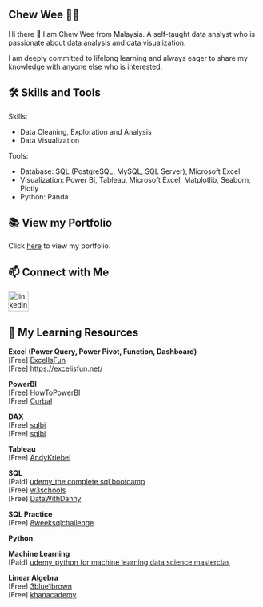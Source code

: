 ## Chew Wee 🙋‍♀️

Hi there 👋
I am Chew Wee from Malaysia. A self-taught data analyst who is passionate about data analysis and data visualization.

I am deeply committed to lifelong learning and always eager to share my knowledge with anyone else who is interested. 


## 🛠️ Skills and Tools

Skills: 
* Data Cleaning, Exploration and Analysis 
* Data Visualization

Tools:
* Database: SQL (PostgreSQL, MySQL, SQL Server), Microsoft Excel
* Visualization: Power BI, Tableau, Microsoft Excel, Matplotlib, Seaborn, Plotly
* Python: Panda


## 📚 View my Portfolio
Click [here](https://github.com/chewwee/portfolio) to view my portfolio.


## 📫 Connect with Me
[<img src='https://cdn.jsdelivr.net/npm/simple-icons@3.0.1/icons/linkedin.svg' alt='linkedin' height='40'>](https://www.linkedin.com/in/chew-wee-tnee/)  


## :book: My Learning Resources
**Excel (Power Query, Power Pivot, Function, Dashboard)** <br>
[Free] [ExcelIsFun](https://www.youtube.com/@excelisfun) <br>
[Free] https://excelisfun.net/

**PowerBI**<br>
[Free] [HowToPowerBI](https://www.youtube.com/c/howtopowerbi)<br>
[Free] [Curbal](https://www.youtube.com/channel/UCJ7UhloHSA4wAqPzyi6TOkw)

**DAX** <br>
[Free] [sqlbi](https://www.sqlbi.com/) <br>
[Free] [sqlbi](https://www.youtube.com/@SQLBI)


**Tableau** <br>
[Free] [AndyKriebel](https://www.youtube.com/andykriebel)

**SQL** <br>
[Paid] [udemy_the complete sql bootcamp](https://www.udemy.com/course/the-complete-sql-bootcamp/) <br>
[Free] [w3schools](https://www.w3schools.com/sql/) <br>
[Free] [DataWithDanny](https://github.com/DataWithDanny/sql-masterclass) <br>

**SQL Practice** <br>
[Free] [8weeksqlchallenge](https://8weeksqlchallenge.com/getting-started/)

**Python**

**Machine Learning** <br>
[Paid] [udemy_python for machine learning data science masterclas](https://www.udemy.com/course/python-for-machine-learning-data-science-masterclass/)

**Linear Algebra** <br>
[Free] [3blue1brown](https://www.youtube.com/c/3blue1brown) <br>
[Free] [khanacademy](https://www.khanacademy.org/math/linear-algebra)

